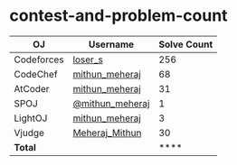 # contest-and-problem-count

| OJ            | Username           | Solve Count |
|---------------|--------------------|-------------|
| Codeforces    | [loser_s](https://codeforces.com/profile/loser_s)    | 256        |
| CodeChef      | [mithun_meheraj](https://www.codechef.com/users/mithun_meheraj)      | 68         |
| AtCoder       | [mithun_meheraj](https://atcoder.jp/users/mithun_meheraj)    | 31         |
| SPOJ          | [@mithun_meheraj](https://www.spoj.com/myaccount/)      | 1         |
| LightOJ       | [mithun_meheraj](https://lightoj.com/user/mithun_meheraj)    | 3        |
| Vjudge        | [Meheraj_Mithun](https://vjudge.net/user/Meheraj_Mithun)      | 30        |
| **Total**     |                    | ****    |

